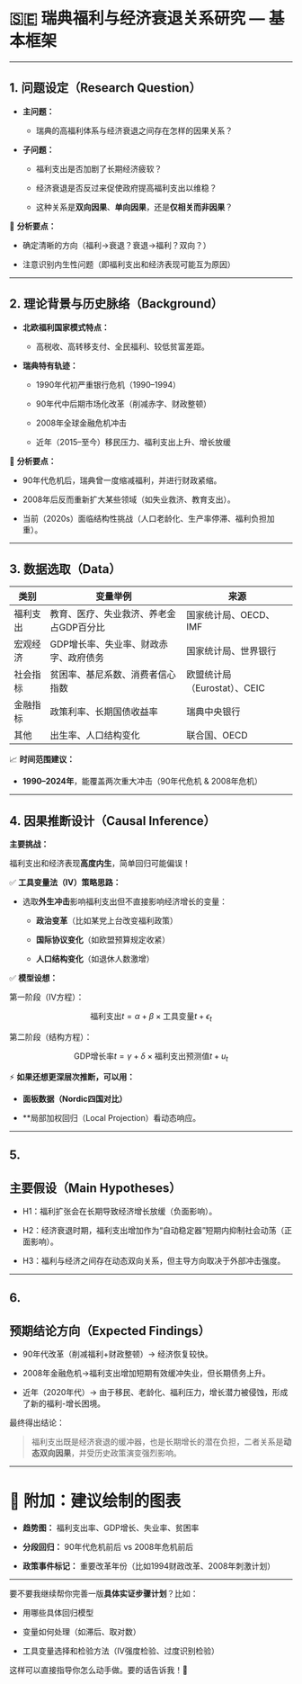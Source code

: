# **🇸🇪 瑞典福利与经济衰退关系研究 — 基本框架**

---

## **1.** 问题设定（Research Question）

- **主问题：**
    
    - 瑞典的高福利体系与经济衰退之间存在怎样的因果关系？
        
    
- **子问题：**
    
    - 福利支出是否加剧了长期经济疲软？
        
    - 经济衰退是否反过来促使政府提高福利支出以维稳？
        
    - 这种关系是**双向因果**、**单向因果**，还是**仅相关而非因果**？
        
    

🧩 **分析要点：**

- 确定清晰的方向（福利→衰退？衰退→福利？双向？）
    
- 注意识别内生性问题（即福利支出和经济表现可能互为原因）
    

---

## **2.** 理论背景与历史脉络（Background）

- **北欧福利国家模式特点：**
    
    - 高税收、高转移支付、全民福利、较低贫富差距。
        
    
- **瑞典特有轨迹：**
    
    - 1990年代初严重银行危机（1990–1994）
        
    - 90年代中后期市场化改革（削减赤字、财政整顿）
        
    - 2008年全球金融危机冲击
        
    - 近年（2015–至今）移民压力、福利支出上升、增长放缓
        
    


📜 **分析要点：**

- 90年代危机后，瑞典曾一度缩减福利，并进行财政紧缩。
    
- 2008年后反而重新扩大某些领域（如失业救济、教育支出）。
    
- 当前（2020s）面临结构性挑战（人口老龄化、生产率停滞、福利负担加重）。
    

---

## **3.** 数据选取（Data）

|**类别**|**变量举例**|**来源**|
|---|---|---|
|福利支出|教育、医疗、失业救济、养老金占GDP百分比|国家统计局、OECD、IMF|
|宏观经济|GDP增长率、失业率、财政赤字、政府债务|国家统计局、世界银行|
|社会指标|贫困率、基尼系数、消费者信心指数|欧盟统计局（Eurostat）、CEIC|
|金融指标|政策利率、长期国债收益率|瑞典中央银行|
|其他|出生率、人口结构变化|联合国、OECD|

📈 **时间范围建议：**

- **1990–2024年**，能覆盖两次重大冲击（90年代危机 & 2008年危机）
    

---

## **4.** 因果推断设计（Causal Inference）

**主要挑战：**

福利支出和经济表现**高度内生**，简单回归可能偏误！

✅ **工具变量法（IV）策略思路：**

- 选取**外生冲击**影响福利支出但不直接影响经济增长的变量：
    
    - **政治变革**（比如某党上台改变福利政策）
        
    - **国际协议变化**（如欧盟预算规定收紧）
        
    - **人口结构变化**（如退休人数激增）
        
    


✅ **模型设想：**

  

第一阶段（IV方程）：

$$\text{福利支出}{t} = \alpha + \beta \times \text{工具变量}{t} + \epsilon_{t}$$

  

第二阶段（结构方程）：

$$\text{GDP增长率}{t} = \gamma + \delta \times \text{福利支出预测值}{t} + u_{t}
$$
  

⚡ **如果还想更深层次推断，可以用：**

- **面板数据（Nordic四国对比）**
    
- **局部加权回归（Local Projection）看动态响应。
    

---

## **5.** 

## **主要假设（Main Hypotheses）**

- H1：福利扩张会在长期导致经济增长放缓（负面影响）。
    
- H2：经济衰退时期，福利支出增加作为“自动稳定器”短期内抑制社会动荡（正面影响）。
    
- H3：福利与经济之间存在动态双向关系，但主导方向取决于外部冲击强度。
    

---

## **6.** 

## **预期结论方向（Expected Findings）**

- 90年代改革（削减福利+财政整顿）→ 经济恢复较快。
    
- 2008年金融危机→福利支出增加短期有效缓冲失业，但长期债务上升。
    
- 近年（2020年代）→ 由于移民、老龄化、福利压力，增长潜力被侵蚀，形成了新的福利-增长困境。
    

  

最终得出结论：

  

> 福利支出既是经济衰退的缓冲器，也是长期增长的潜在负担，二者关系是**动态双向因果**，并受历史政策演变强烈影响。

---

# **📌 附加：建议绘制的图表**

- **趋势图：** 福利支出率、GDP增长、失业率、贫困率
    
- **分段回归：** 90年代危机前后 vs 2008年危机前后
    
- **政策事件标记：** 重要改革年份（比如1994财政改革、2008年刺激计划）
    

---

要不要我继续帮你完善一版**具体实证步骤计划**？比如：

- 用哪些具体回归模型
    
- 变量如何处理（如滞后、取对数）
    
- 工具变量选择和检验方法（IV强度检验、过度识别检验）
    

  

这样可以直接指导你怎么动手做。要的话告诉我！🚀